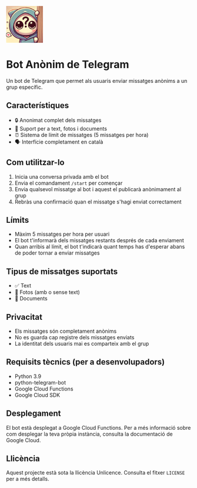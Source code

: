 
<img src="2bff2a08-14e5-40a9-8d9f-e0d6f29e5a2d.webp" width="100" height="100" alt="Bot Logo">


# Bot Anònim de Telegram

Un bot de Telegram que permet als usuaris enviar missatges anònims a un grup específic.

## Característiques

- 🔒 Anonimat complet dels missatges
- 📝 Suport per a text, fotos i documents
- ⏰ Sistema de límit de missatges (5 missatges per hora)
- 🗣️ Interfície completament en català

## Com utilitzar-lo

1. Inicia una conversa privada amb el bot
2. Envia el comandament `/start` per començar
3. Envia qualsevol missatge al bot i aquest el publicarà anònimament al grup
4. Rebràs una confirmació quan el missatge s'hagi enviat correctament

## Límits

- Màxim 5 missatges per hora per usuari
- El bot t'informarà dels missatges restants després de cada enviament
- Quan arribis al límit, el bot t'indicarà quant temps has d'esperar abans de poder tornar a enviar missatges

## Tipus de missatges suportats

- ✅ Text
- 📸 Fotos (amb o sense text)
- 📎 Documents

## Privacitat

- Els missatges són completament anònims
- No es guarda cap registre dels missatges enviats
- La identitat dels usuaris mai es comparteix amb el grup

## Requisits tècnics (per a desenvolupadors)

- Python 3.9
- python-telegram-bot
- Google Cloud Functions
- Google Cloud SDK

## Desplegament

El bot està desplegat a Google Cloud Functions. Per a més informació sobre com desplegar la teva pròpia instància, consulta la documentació de Google Cloud.

## Llicència

Aquest projecte està sota la llicència Unlicence. Consulta el fitxer `LICENSE` per a més detalls. 
